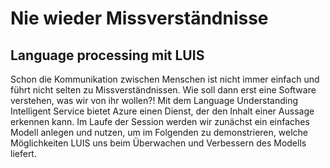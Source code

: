 # Nie wieder Missverständnisse
## Language processing mit LUIS 

Schon die Kommunikation zwischen Menschen ist nicht immer einfach und führt nicht selten zu Missverständnissen. Wie soll dann erst eine Software verstehen, was wir von ihr wollen?! Mit dem Language Understanding Intelligent Service bietet Azure einen Dienst, der den Inhalt einer Aussage erkennen kann. Im Laufe der Session werden wir zunächst ein einfaches Modell anlegen und nutzen, um im Folgenden zu demonstrieren, welche Möglichkeiten LUIS uns beim Überwachen und Verbessern des Modells liefert.

[](gitpitch)